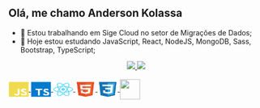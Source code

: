## Olá, me chamo Anderson Kolassa


- 🔭 Estou trabalhando em Sige Cloud no setor de Migrações de Dados;
- 🌱 Hoje estou estudando JavaScript, React, NodeJS, MongoDB, Sass, Bootstrap, TypeScript;

<div align="center">
  <a href="https://github.com/Anderson-Kolassa">
  <img height="180em" src="https://github-readme-stats.vercel.app/api?username=Anderson-Kolassa&show_icons=true&theme=dracula&include_all_commits=true&count_private=true"/>
  <img height="180em" src="https://github-readme-stats.vercel.app/api/top-langs/?username=Anderson-Kolassa&layout=compact&langs_count=7&theme=dracula"/>
</div>

  <div style="display: inline_block"><br>
  <img align="center" alt="Anderson-Js" height="30" width="40" src="https://raw.githubusercontent.com/devicons/devicon/master/icons/javascript/javascript-plain.svg">
  <img align="center" alt="Anderson-Ts" height="30" width="40" src="https://raw.githubusercontent.com/devicons/devicon/master/icons/typescript/typescript-plain.svg">
  <img align="center" alt="Anderson-React" height="30" width="40" src="https://raw.githubusercontent.com/devicons/devicon/master/icons/react/react-original.svg">
  <img align="center" alt="Anderson-HTML" height="30" width="40" src="https://raw.githubusercontent.com/devicons/devicon/master/icons/html5/html5-original.svg">
  <img align="center" alt="Anderson-CSS" height="30" width="40" src="https://raw.githubusercontent.com/devicons/devicon/master/icons/css3/css3-original.svg">
  <img align="center" alt"Anderson-Bootstrap" height="40" width="40" src="https://img.icons8.com/color/48/000000/bootstrap.png"/> 
</div>

